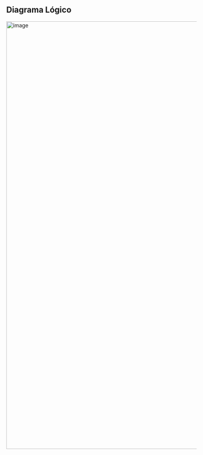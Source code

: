## Diagrama Lógico
<img width="1637" height="1131" alt="image" src="https://github.com/user-attachments/assets/ec1f4454-97c7-4f37-bb68-a5ef57c7ecf7" />

